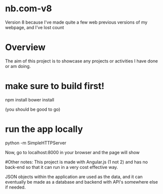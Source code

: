 # nb.com-v8
Version 8 because I've made quite a few web previous versions of my webpage, and I've lost count


# Overview
The aim of this project is to showcase any projects or activities I have done or am doing.


# make sure to build first!
npm install
bower install

(you should be good to go)

# run the app locally
python -m SimpleHTTPServer

Now, go to localhost:8000 in your browser and the page will show



#Other notes:
This project is made with Angular.js (1 not 2) and has no back-end so that it can run in a very cost effective way.

JSON objects within the application are used as the data, and it can eventually be made as a database and backend with API's somewhere else if needed.
